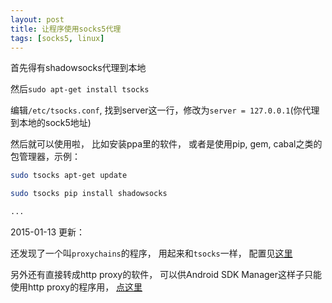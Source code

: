 ```yaml
---
layout: post
title: 让程序使用socks5代理
tags: [socks5, linux]
---
```


首先得有shadowsocks代理到本地

然后`sudo apt-get install tsocks`

编辑`/etc/tsocks.conf`, 找到server这一行，修改为`server = 127.0.0.1`(你代理到本地的sock5地址)

然后就可以使用啦， 比如安装ppa里的软件， 或者是使用pip, gem, cabal之类的包管理器，示例：

```bash
sudo tsocks apt-get update

sudo tsocks pip install shadowsocks

...
```

2015-01-13 更新：

还发现了一个叫`proxychains`的程序， 用起来和`tsocks`一样， 配置见[这里](https://github.com/shadowsocks/shadowsocks/wiki/Using-Shadowsocks-with-Command-Line-Tools)

另外还有直接转成http proxy的软件， 可以供Android SDK Manager这样子只能使用http proxy的程序用， [点这里](https://github.com/shadowsocks/shadowsocks/wiki/Convert-Shadowsocks-into-an-HTTP-proxy)
